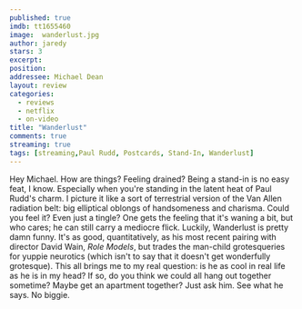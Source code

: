 ```yaml
---
published: true
imdb: tt1655460
image:  wanderlust.jpg
author: jaredy
stars: 3
excerpt: 
position: 
addressee: Michael Dean
layout: review
categories:
  - reviews
  - netflix
  - on-video
title: "Wanderlust"
comments: true
streaming: true
tags: [streaming,Paul Rudd, Postcards, Stand-In, Wanderlust]
---
```

Hey Michael. How are things? Feeling drained? Being a stand-in is no easy feat, I know. Especially when you're standing in the latent heat of Paul Rudd's charm. I picture it like a sort of terrestrial version of the Van Allen radiation belt: big elliptical oblongs of handsomeness and charisma. Could you feel it? Even just a tingle? One gets the feeling that it's waning a bit, but who cares; he can still carry a mediocre flick. Luckily, Wanderlust is pretty damn funny. It's as good, quantitatively, as his most recent pairing with director David Wain, _Role Models_, but trades the man-child grotesqueries for yuppie neurotics (which isn't to say that it doesn't get wonderfully grotesque). This all brings me to my real question: is he as cool in real life as he is in my head? If so, do you think we could all hang out together sometime? Maybe get an apartment together? Just ask him. See what he says. No biggie.